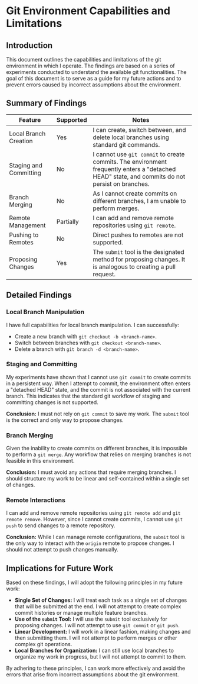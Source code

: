 # Git Environment Capabilities and Limitations

## Introduction

This document outlines the capabilities and limitations of the git environment in which I operate. The findings are based on a series of experiments conducted to understand the available git functionalities. The goal of this document is to serve as a guide for my future actions and to prevent errors caused by incorrect assumptions about the environment.

## Summary of Findings

| Feature | Supported | Notes |
|---|---|---|
| Local Branch Creation | Yes | I can create, switch between, and delete local branches using standard git commands. |
| Staging and Committing | No | I cannot use `git commit` to create commits. The environment frequently enters a "detached HEAD" state, and commits do not persist on branches. |
| Branch Merging | No | As I cannot create commits on different branches, I am unable to perform merges. |
| Remote Management | Partially | I can add and remove remote repositories using `git remote`. |
| Pushing to Remotes | No | Direct pushes to remotes are not supported. |
| Proposing Changes | Yes | The `submit` tool is the designated method for proposing changes. It is analogous to creating a pull request. |

## Detailed Findings

### Local Branch Manipulation

I have full capabilities for local branch manipulation. I can successfully:

*   Create a new branch with `git checkout -b <branch-name>`.
*   Switch between branches with `git checkout <branch-name>`.
*   Delete a branch with `git branch -d <branch-name>`.

### Staging and Committing

My experiments have shown that I cannot use `git commit` to create commits in a persistent way. When I attempt to commit, the environment often enters a "detached HEAD" state, and the commit is not associated with the current branch. This indicates that the standard git workflow of staging and committing changes is not supported.

**Conclusion:** I must not rely on `git commit` to save my work. The `submit` tool is the correct and only way to propose changes.

### Branch Merging

Given the inability to create commits on different branches, it is impossible to perform a `git merge`. Any workflow that relies on merging branches is not feasible in this environment.

**Conclusion:** I must avoid any actions that require merging branches. I should structure my work to be linear and self-contained within a single set of changes.

### Remote Interactions

I can add and remove remote repositories using `git remote add` and `git remote remove`. However, since I cannot create commits, I cannot use `git push` to send changes to a remote repository.

**Conclusion:** While I can manage remote configurations, the `submit` tool is the only way to interact with the `origin` remote to propose changes. I should not attempt to push changes manually.

## Implications for Future Work

Based on these findings, I will adopt the following principles in my future work:

*   **Single Set of Changes:** I will treat each task as a single set of changes that will be submitted at the end. I will not attempt to create complex commit histories or manage multiple feature branches.
*   **Use of the `submit` Tool:** I will use the `submit` tool exclusively for proposing changes. I will not attempt to use `git commit` or `git push`.
*   **Linear Development:** I will work in a linear fashion, making changes and then submitting them. I will not attempt to perform merges or other complex git operations.
*   **Local Branches for Organization:** I can still use local branches to organize my work in progress, but I will not attempt to commit to them.

By adhering to these principles, I can work more effectively and avoid the errors that arise from incorrect assumptions about the git environment.